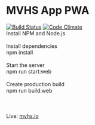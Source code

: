 # MVHS App PWA

[![Build Status](https://travis-ci.org/mvhs-apps/mvhs-app-pwa.svg?branch=master)](https://travis-ci.org/mvhs-apps/mvhs-app-pwa) [![Code Climate](https://codeclimate.com/github/mvhs-apps/mvhs-app-pwa/badges/gpa.svg)](https://codeclimate.com/github/mvhs-apps/mvhs-app-pwa)
<br/>
Install NPM and Node.js <br/>
<br/>
Install dependencies<br/>
npm install<br/>
<br/>
Start the server<br/>
npm run start:web<br/>
<br/>
Create production build<br/>
npm run build:web<br/>
<br/>
<br/>
<br/>
Live: [mvhs.io](https://mvhs.io)
